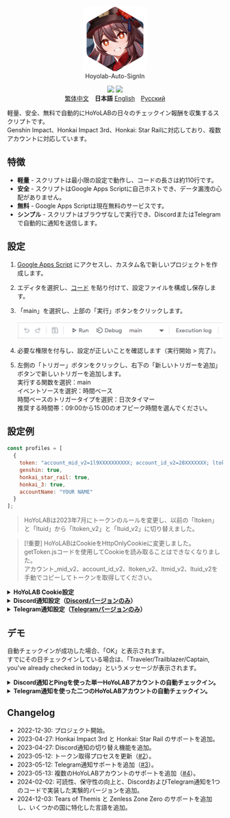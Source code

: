 <p align="center">
    <img width="150" height="150" src="pic/logo.svg" alt=""><br>
    Hoyolab-Auto-SignIn
</p>

<p align="center">
    <img src="https://img.shields.io/github/license/NatsumeAoii/hoyolab-auto-sign?style=flat-square">
    <img src="https://img.shields.io/github/stars/NatsumeAoii/hoyolab-auto-sign?style=flat-square">
    <br><a href="/README_zh-ZH.md">繁体中文</a>　<b>日本語</b> <a href="/README_en.md">English</a>　<a href="/README_ru-RU.md">Русский</a>
</p>

軽量、安全、無料で自動的にHoYoLABの日々のチェックイン報酬を収集するスクリプトです。  
Genshin Impact、Honkai Impact 3rd、Honkai: Star Railに対応しており、複数アカウントに対応しています。

## 特徴
* **軽量** - スクリプトは最小限の設定で動作し、コードの長さは約110行です。
* **安全** - スクリプトはGoogle Apps Scriptに自己ホストでき、データ漏洩の心配がありません。
* **無料** - Google Apps Scriptは現在無料のサービスです。
* **シンプル** - スクリプトはブラウザなしで実行でき、DiscordまたはTelegramで自動的に通知を送信します。

## 設定
1. [Google Apps Script](https://script.google.com/home/start) にアクセスし、カスタム名で新しいプロジェクトを作成します。
2. エディタを選択し、[コード](https://github.com/NatsumeAoii/Hoyolab-AutoSign/blob/main/src/main-disc_tele.gs) を貼り付けて、設定ファイルを構成し保存します。
3. 「main」を選択し、上部の「実行」ボタンをクリックします。
   
   ![image](https://github.com/NatsumeAoii/Hoyolab-AutoSign/blob/main/pic/E04.png)
4. 必要な権限を付与し、設定が正しいことを確認します（実行開始 > 完了）。
5. 左側の「トリガー」ボタンをクリックし、右下の「新しいトリガーを追加」ボタンで新しいトリガーを追加します。  
   実行する関数を選択：main  
   イベントソースを選択：時間ベース  
   時間ベースのトリガータイプを選択：日次タイマー  
   推奨する時間帯：09:00から15:00のオフピーク時間を選んでください。

## 設定例

```javascript
const profiles = [
  {
    token: "account_mid_v2=1l9XXXXXXXXXX; account_id_v2=28XXXXXXX; ltoken_v2=v2_CANARIAXXXXXXXXXXXXXXX; ltmid_v2=1lXXXXXXX_XX; ltuid_v2=28XXXXXX;",
    genshin: true,
    honkai_star_rail: true,
    honkai_3: true,
    accountName: "YOUR NAME"
  }
];
```

> HoYoLABは2023年7月にトークンのルールを変更し、以前の「ltoken」と「ltuid」から「ltoken_v2」と「ltuid_v2」に切り替えました。  

> [!重要]
> HoYoLABはCookieをHttpOnlyCookieに変更しました。getToken.jsコードを使用してCookieを読み取ることはできなくなりました。  
> アカウント_mid_v2、account_id_v2、ltoken_v2、ltmid_v2、ltuid_v2を手動でコピーしてトークンを取得してください。

<details>
<summary><b>HoYoLAB Cookie設定</b></summary>

**トークンの取得手順**  
1. HoYoLAB（https://www.hoyolab.com/）にアクセスし、ログインします。
2. プロフィールページに移動します。
3. 開発者ツールを開きます（F12またはCtrl+Shift+I）。
4. 「ネットワーク」タブに移動します。
5. 「ログを保持する」ボタンをクリックします。
      
   ![image](https://github.com/NatsumeAoii/Hoyolab-AutoSign/blob/main/pic/E05.png)  
6. ページをリロードします。
7. 「getGameRecordCard」リクエスト（HTTPメソッドが「GET」のもの）をクリックします。
      
   ![image](https://github.com/NatsumeAoii/Hoyolab-AutoSign/blob/main/pic/E06.png)  
8. 「Cookie」タブに移動します。
9. 「account_mid_v2」、「account_id_v2」、「ltoken_v2」、「ltmid_v2」、「ltuid_v2」をコピーします。
      
   ![image](https://github.com/NatsumeAoii/Hoyolab-AutoSign/blob/main/pic/E07.png)  

</details>

<details>
<summary><b>Discord通知設定（<a href="https://github.com/NatsumeAoii/Hoyolab-AutoSign/blob/main/src/main-discord.gs">Discordバージョンのみ</a>）</b></summary>

```javascript
const discord_notify = true
const myDiscordID = "20000080000000040"
const discordWebhook = "https://discord.com/api/webhooks/1050000000000000060/6aXXXXXXXXXXXXXXXXXXXXXXXXXXXXXXXXXXXXXXXXXXXXXXXXXXXXXXXXXXXXXXXXnB"
```

1. **discord_notify**

   Discord通知を有効にするかどうか。  
   自動チェックイン通知を有効にする場合はtrue、無効にする場合はfalseに設定します。

2. **myDiscordID** - DiscordのユーザーIDを入力してください。

   チェックインが失敗した場合に通知を受け取りたい場合に使用します。  
   [このリンク](https://support.discord.com/hc/en-us/articles/206346498)を参照して、DiscordのユーザーIDを取得します。

3. **discordWebhook** - 通知を送信するDiscordサーバーのウェブフックURLを入力してください。

   [このリンク](https://support.discord.com/hc/en-us/articles/228383668)を参照してDiscordウェブフックを作成します。  

</details>

<details>
<summary><b>Telegram通知設定（<a href="https://github.com/NatsumeAoii/Hoyolab-AutoSign/blob/main/src/main-telegram.gs">Telegramバージョンのみ</a>）</b></summary>

```javascript
const telegram_notify = true
const myTelegramID = "1XXXXXXX0"
const telegramBotToken = "6XXXXXXXXX:AAAAAAAAAAXXXXXXXXXX8888888888Peko"
```

1. **telegram_notify**

   Telegram通知を有効にするかどうか。  
   自動チェックイン通知を有効にする場合はtrue、無効にする場合はfalseに設定します。

2. **myTelegramID** - TelegramのユーザーIDを入力してください。

   [@IDBot](https://t.me/myidbot)にメッセージを送って、/getidコマンドを使いTelegramのユーザーIDを確認します。

3. **telegramBotToken** - Telegramボットのトークンを入力してください。

   [@BotFather](https://t.me/botfather)にメッセージを送って、新しいボットを作成し、ボットのトークンを取得します。  
   詳細については[こちらの記事](https://core.telegram.org/bots/features#botfather)を参照してください。

</details>

## デモ
自動チェックインが成功した場合、「OK」と表示されます。  
すでにその日チェックインしている場合は、「Traveler/Trailblazer/Captain, you've already checked in today」というメッセージが表示されます。

<details>
<summary><b>Discord通知とPingを使った単一HoYoLABアカウントの自動チェックイン。</b></summary>
Genshin ImpactとHonkai: Star Railの自動チェックインを有効にし、Discord通知とPingを使用します。

```javascript
/** 例 **/
const profiles = [
  { token: "account_mid_v2=123xyzabcd_hi; account_id_v2=26XXXXX20; ltoken_v2=v2_CANARIAXXXXXXXXXXXXXXXXXXXXXXXXXXXXXXXXXXXXXXXXXXXXXXXXXXXXXXXXXXXXXXXXXXXXXXXXXXXXXXXXXXXXX3406; ltmid_v2=123xyzabcd_hi; ltuid_v2=26XXXXX20;", 
    genshin: true, 
    honkai_star_rail: true, 
    honkai_3: false, 
    accountName: "HuTao" }
];

const discord_notify = true
const myDiscordID = "240000800000300040"
const discordWebhook = "https://discord.com/api/webhooks/10xxxxxxxxxxxxxxx60/6aXXXXXXXXXXXXXXXXXXXXXXXXXXXXXXXXXXXXXXXXXXXXXXXXXXXXXXXXXXXXXXXXnB"
```

![image](https://github.com/NatsumeAoii/Hoyolab-AutoSign/blob/main/pic/E02.png)

</details>

<details>
<summary><b>Telegram通知を使った二つのHoYoLABアカウントの自動チェックイン。</b></summary>
アカウントAでGenshin Impact、アカウントBでHonkai Impact 3rdを使用し、Telegram通知を有効にします。

```javascript
/** 例 **/
const profiles = [
  { token: "account_mid_v2=123xyzabcd_hi; account_id_v2=26XXXXX20; ltoken_v2=v2_CANARIAXXXXXXXXXXXXXXXXXXXXXXXXXXXXXXXXXXXXXXXXXXXXXXXXXXXXXXXXXXXXXXXXXXXXXXXXXXXXXXXXXXXXX3406; ltmid_v2=123xyzabcd_hi; ltuid_v2=26XXXXX20;", 
    genshin: true, 
    honkai_star_rail: false, 
    honkai_3: false, 
    accountName: "accountA" },

  { token: "account_mid_v2=456qwertyu_hi; account_id_v2=28XXXXX42; ltoken_v2=v2_GENSHINXXXXXXXXXXXXXXXXXXXXXXXXXXXXXXXXXXXXXXXXXXXXXXXXXXXXXXXXXXXXXXXXXXXXXXXXXXXXXXXXXXXXX5566; ltmid_v2=456qwertyu_hi; ltuid_v2=28XXXXX42;", 
    genshin: false, 
    honkai_star_rail: false, 
    honkai_3: true, 
    accountName: "accountB" }
];

const telegram_notify = true
const myTelegramID = "1XXXXXXX0"
const telegramBotToken = "6XXXXXXXXX:AAAAAAAAAAXXXXXXXXXX8888888888Peko"
```
![image](https://github.com/NatsumeAoii/Hoyolab-AutoSign/blob/main/pic/E03.png)

</details>

## Changelog
- 2022-12-30: プロジェクト開始。
- 2023-04-27: Honkai Impact 3rd と Honkai: Star Rail のサポートを追加。
- 2023-04-27: Discord通知の切り替え機能を追加。
- 2023-05-12: トークン取得プロセスを更新（[#2](https://github.com/canaria3406/hoyolab-auto-sign/pull/2)）。
- 2023-05-12: Telegram通知サポートを追加（[#3](https://github.com/canaria3406/hoyolab-auto-sign/pull/3)）。
- 2023-05-13: 複数のHoYoLABアカウントのサポートを追加（[#4](https://github.com/canaria3406/hoyolab-auto-sign/pull/4)）。
- 2024-02-02: 可読性、保守性の向上と、DiscordおよびTelegram通知を1つのコードで実装した実験的バージョンを追加。
- 2024-12-03: Tears of Themis と Zenless Zone Zero のサポートを追加し、いくつかの国に特化した言語を追加。